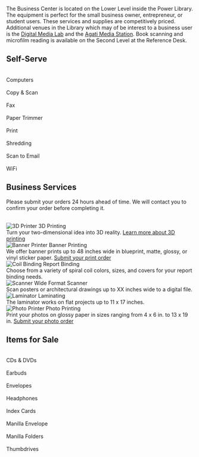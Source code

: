 The Business Center is located on the Lower Level inside the Power Library.  The equipment is perfect for the small business owner, entrepreneur, or student users. These services and supplies are competitively priced. Additional venues in the Library which may of be interest to a business user is the [Digital Media Lab](/dml "Digital Media Lab") and the [Agati Media Station](/page/meeting-rooms "Agati Media Station"). Book scanning and microfilm reading is available on the Second Level at the Reference Desk. 

<div class="text-center margin-bottom-50">
	<h2 class="title-v2 title-center">Self-Serve</h2>
</div>

<div class="row margin-bottom-30">
      <div class="col-xs-6 col-md-6">
            <div class="row">
                <div class="col-xs-12 col-md-3 text-center">
                   <i class="icon-custom icon-lg icon-bg-sea fa fa-desktop" aria-hidden="true"></i> 
<br />
Computers
<div class="margin-bottom-10"></div>  
                </div>
                <div class="col-xs-12 col-md-3 text-center">
                   <i class="icon-custom icon-lg icon-bg-sea fa fa-clone" aria-hidden="true"></i> 
<br />
Copy & Scan  
<div class="margin-bottom-10"></div>                    
                </div>
                <div class="col-xs-12 col-md-3 text-center">
                  <i class="icon-custom icon-lg icon-bg-sea fa fa-fax" aria-hidden="true"></i> 
<br />
Fax 
<div class="margin-bottom-10"></div>     
                </div>
                <div class="col-xs-12 col-md-3 text-center">
                            <i class="icon-custom icon-lg icon-bg-sea fa fa-scissors" aria-hidden="true"></i> 
<br />
Paper Trimmer
                </div>
          </div>
    </div> 
    <div class="col-xs-6 col-md-6">
            <div class="row">
                <div class="col-xs-12 col-md-3 text-center">
                            <i class="icon-custom icon-lg icon-bg-sea fa fa-print" aria-hidden="true"></i> 
<br />
Print
<div class="margin-bottom-10"></div>  
                </div>
                <div class="col-xs-12 col-md-3 text-center">
                        <i class="icon-custom icon-lg icon-bg-sea fa fa-sort-amount-desc" aria-hidden="true"></i> 
<br />
Shredding 
<div class="margin-bottom-10"></div>     
                </div>
                <div class="col-xs-12 col-md-3 text-center">
                       <i class="icon-custom icon-lg icon-bg-sea fa fa-paper-plane-o" aria-hidden="true"></i> 
<br />
Scan to Email
<div class="margin-bottom-10"></div>       
</div> 
                <div class="col-xs-12 col-md-3 text-center">
                           <i class="icon-custom icon-lg icon-bg-sea fa fa-wifi" aria-hidden="true"></i> 
<br />
WiFi
                </div>
          </div>
    </div>
</div>


<div class="text-center margin-bottom-50">
	<h2 class="title-v2 title-center">Business Services</h2>
</div>

Please submit your orders 24 hours ahead of time. We will contact you to confirm your order before completing it. 
<br />
<br />
<div class="row margin-bottom-30">
  <div class="col-md-2">
    <img class="img-responsive margin-bottom-10" src="/uploads/equipment/3D_printed_sculptures_web.jpg" alt="3D Printer" />
      3D Printing
<div class="margin-bottom-10"></div>    
      Turn your two-dimensional idea into 3D reality. <a href="/page/3d-printers" alt="Learn more about 3D printing">Learn more about 3D printing</a>
  </div>
  <div class="col-md-2">
      <img class="img-responsive margin-bottom-10" src="/uploads/equipment/banner_printer.jpg" alt="Banner Printer" />
      Banner Printing
<div class="margin-bottom-10"></div>    
      We offer banner prints up to 48 inches wide in blueprint, matte, glossy, or vinyl sticker paper. <a href="/link-needed" alt="Submit your print order">Submit your print order</a>
  </div>
  <div class="col-md-2">
      <img class="img-responsive margin-bottom-10" src="/uploads/equipment/spiral_binders_close_up.jpg" alt="Coil Binding" />
      Report Binding
<div class="margin-bottom-10"></div>    
      Choose from a variety of spiral coil colors, sizes, and covers for your report binding needs.
  </div>
  <div class="col-md-2">
      <img class="img-responsive margin-bottom-10" src="/uploads/staff_photos/hylton_a.jpg" alt="Scanner" />
      Wide Format Scanner
<div class="margin-bottom-10"></div>    
      Scan posters or architectural drawings up to XX inches wide to a digital file.
  </div>
  <div class="col-md-2">
      <img class="img-responsive margin-bottom-10" src="/uploads/equipment/lamination_close_up.jpg" alt="Laminator" />
      Laminating
<div class="margin-bottom-10"></div>    
      The laminator works on flat projects up to 11 x 17 inches.
  </div>
  <div class="col-md-2">
      <img class="img-responsive margin-bottom-10" src="/uploads/equipment/photo_pile.jpg" alt="Photo Printer" />
      Photo Printing
<div class="margin-bottom-10"></div>    
      Print your photos on glossy paper in sizes ranging from 4 x 6 in. to 13 x 19 in. <a href="/link-needed" alt="Submit your photo print order">Submit your photo order</a>
  </div>
</div>


<div class="text-center margin-bottom-50">
	<h2 class="title-v2 title-center">Items for Sale</h2>
</div>

<div class="row margin-bottom-30">
      <div class="col-xs-6 col-md-6">
            <div class="row">
                <div class="col-xs-12 col-md-3 text-center">
                   <i class="icon-custom icon-lg icon-bg-sea fa fa-dot-circle-o" aria-hidden="true"></i>
<br />
CDs & DVDs
<div class="margin-bottom-10"></div>  
                </div>
                <div class="col-xs-12 col-md-3 text-center">
                   <i class="icon-custom icon-lg icon-bg-sea fa fa-music" aria-hidden="true"></i> 
<br />
Earbuds               
<div class="margin-bottom-10"></div>                    
                </div>
                <div class="col-xs-12 col-md-3 text-center">
                  <i class="icon-custom icon-lg icon-bg-sea fa fa-envelope" aria-hidden="true"></i> 
<br />
Envelopes
<div class="margin-bottom-10"></div>     
                </div>
                <div class="col-xs-12 col-md-3 text-center">
                            <i class="icon-custom icon-lg icon-bg-sea fa fa-headphones" aria-hidden="true"></i> 
<br />
Headphones
                </div>
          </div>
    </div> 
    <div class="col-xs-6 col-md-6">
            <div class="row">
                <div class="col-xs-12 col-md-3 text-center">
                             <i class="icon-custom icon-lg icon-bg-sea fa fa-th" aria-hidden="true"></i> 
<br />
Index Cards 
<div class="margin-bottom-10"></div>  
                </div>
                <div class="col-xs-12 col-md-3 text-center">
                         <i class="icon-custom icon-lg icon-bg-sea fa fa-envelope-o" aria-hidden="true"></i> 
<br />
Manilla Envelope
<div class="margin-bottom-10"></div>     
                </div>
                <div class="col-xs-12 col-md-3 text-center">
                       <i class="icon-custom icon-lg icon-bg-sea fa fa-folder-open" aria-hidden="true"></i> 
<br />
Manilla Folders 
<div class="margin-bottom-10"></div>       
</div> 
                <div class="col-xs-12 col-md-3 text-center">
                            <i class="icon-custom icon-lg icon-bg-sea fa fa-hdd-o" aria-hidden="true"></i> 
<br />
Thumbdrives
                </div>
          </div>
    </div>
</div>